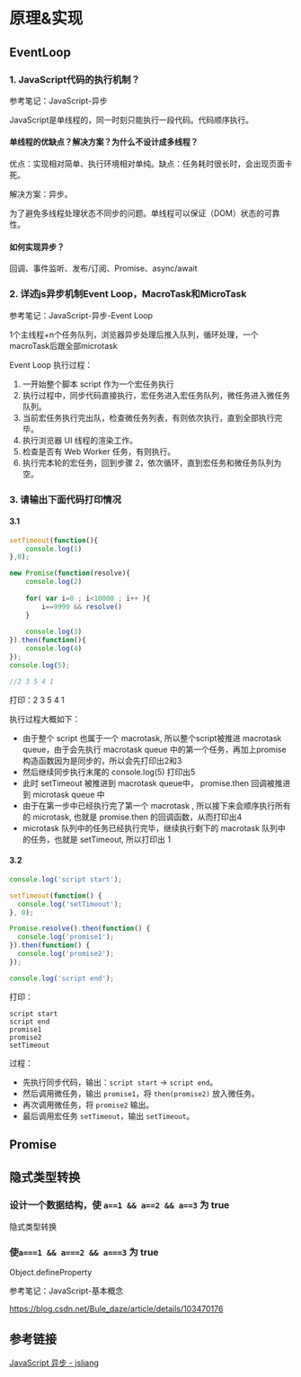 # 原理&实现

## EventLoop

### 1. JavaScript代码的执行机制？

参考笔记：JavaScript-异步

JavaScript是单线程的，同一时刻只能执行一段代码。代码顺序执行。

#### 单线程的优缺点？解决方案？为什么不设计成多线程？

优点：实现相对简单、执行环境相对单纯。缺点：任务耗时很长时，会出现页面卡死。

解决方案：异步。

为了避免多线程处理状态不同步的问题。单线程可以保证（DOM）状态的可靠性。

#### 如何实现异步？

回调、事件监听、发布/订阅、Promise、async/await


### 2. 详述js异步机制Event Loop，MacroTask和MicroTask

参考笔记：JavaScript-异步-Event Loop

1个主线程+n个任务队列，浏览器异步处理后推入队列，循环处理，一个macroTask后跟全部microtask

Event Loop 执行过程：
1. 一开始整个脚本 script 作为一个宏任务执行
2. 执行过程中，同步代码直接执行，宏任务进入宏任务队列，微任务进入微任务队列。
3. 当前宏任务执行完出队，检查微任务列表，有则依次执行，直到全部执行完毕。
4. 执行浏览器 UI 线程的渲染工作。
5. 检查是否有 Web Worker 任务，有则执行。
6. 执行完本轮的宏任务，回到步骤 2，依次循环，直到宏任务和微任务队列为空。

### 3. 请输出下面代码打印情况

#### 3.1 

```javascript
setTimeout(function(){
    console.log(1)
},0);

new Promise(function(resolve){
    console.log(2)
    
    for( var i=0 ; i<10000 ; i++ ){
        i==9999 && resolve()
    }
    
    console.log(3)
}).then(function(){
    console.log(4)
});
console.log(5);

//2 3 5 4 1
```

打印：2 3 5 4 1

执行过程大概如下：

- 由于整个 script 也属于一个  macrotask, 所以整个script被推进 macrotask queue，由于会先执行 macrotask  queue 中的第一个任务，再加上promise 构造函数因为是同步的，所以会先打印出2和3
- 然后继续同步执行末尾的 console.log(5) 打印出5
- 此时 setTimeout 被推进到  macrotask queue中， promise.then 回调被推进到 microtask queue 中
- 由于在第一步中已经执行完了第一个 macrotask ,  所以接下来会顺序执行所有的 microtask, 也就是 promise.then 的回调函数，从而打印出4
- microtask 队列中的任务已经执行完毕，继续执行剩下的  macrotask 队列中的任务，也就是 setTimeout, 所以打印出 1

#### 3.2

```js
console.log('script start');

setTimeout(function() {
  console.log('setTimeout');
}, 0);

Promise.resolve().then(function() {
  console.log('promise1');
}).then(function() {
  console.log('promise2');
});

console.log('script end');
```

打印：

```
script start
script end
promise1
promise2
setTimeout
```

过程：

- 先执行同步代码，输出：`script start` -> `script end`。
- 然后调用微任务，输出 `promise1`，将 `then(promise2)` 放入微任务。
- 再次调用微任务，将 `promise2` 输出。
- 最后调用宏任务 `setTimeout`，输出 `setTimeout`。







## Promise







## 隐式类型转换

### 设计一个数据结构，使 `a==1 && a==2 && a==3` 为 true

隐式类型转换

### 使`a===1 && a===2 && a===3` 为 true

Object.defineProperty

参考笔记：JavaScript-基本概念

<https://blog.csdn.net/Bule_daze/article/details/103470176>



## 参考链接

[JavaScript 异步 - jsliang](https://github.com/LiangJunrong/document-library/blob/master/系列-面试资料/JavaScript/异步系列/README.md#chapter-three)

